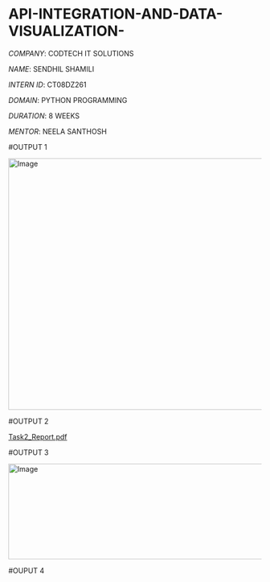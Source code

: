# API-INTEGRATION-AND-DATA-VISUALIZATION-

*COMPANY*: CODTECH IT SOLUTIONS

*NAME*: SENDHIL SHAMILI

*INTERN ID*: CT08DZ261

*DOMAIN*: PYTHON PROGRAMMING

*DURATION*: 8 WEEKS

*MENTOR*: NEELA SANTHOSH

#OUTPUT 1

<img width="800" height="500" alt="Image" src="https://github.com/user-attachments/assets/9919fa30-8bb9-4e4a-955a-0ba8755ab4ee" />

#OUTPUT 2

[Task2_Report.pdf](https://github.com/user-attachments/files/22196943/Task2_Report.pdf)

#OUTPUT 3

<img width="549" height="190" alt="Image" src="https://github.com/user-attachments/assets/57329262-2cdb-4ee9-8b52-25ed2fbbcc3d" />

#OUPUT 4
